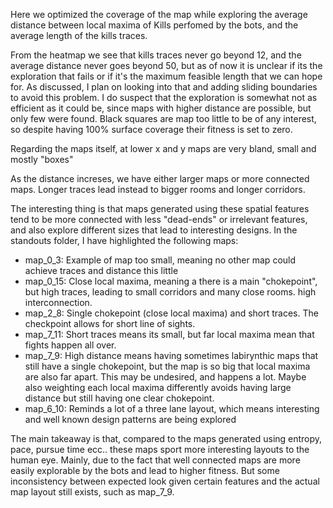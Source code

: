Here we optimized the coverage of the map while exploring the average distance between local maxima of Kills perfomed by the bots, and the average length of the kills traces.

From the heatmap we see that kills traces never go beyond 12, and the average distance never goes beyond 50, but as of now it is unclear if its the exploration that fails or if it's the maximum feasible length that we can hope for. As discussed, I plan on looking into that and adding sliding boundaries to avoid this problem. I do suspect that the exploration is somewhat not as efficient as it could be, since maps with higher distance are possible, but only few were found.
Black squares are map too little to be of any interest, so despite having 100% surface coverage their fitness is set to zero.

Regarding the maps itself, at lower x and y maps are very bland, small and mostly "boxes"

As the distance increses, we have either larger maps or more connected maps. Longer traces lead instead to bigger rooms and longer corridors.

The interesting thing is that maps generated using these spatial features tend to be more connected with less "dead-ends" or irrelevant features, and also explore different sizes that lead to interesting designs. In the standouts folder, I have highlighted the following maps:
- map_0_3: Example of map too small, meaning no other map could achieve traces and distance this little
- map_0_15: Close local maxima, meaning a there is a main "chokepoint", but high traces, leading to small corridors and many close rooms. high interconnection.
- map_2_8: Single chokepoint (close local maxima) and short traces. The checkpoint allows for short line of sights.
- map_7_11: Short traces means its small, but far local maxima mean that fights happen all over. 
- map_7_9: High distance means having sometimes labirynthic maps that still have a single chokepoint, but the map is so big that local maxima are also far apart. This may be undesired, and happens a lot. Maybe also weighting each local maxima differently avoids having large distance but still having one clear chokepoint.
- map_6_10: Reminds a lot of a three lane layout, which means interesting and well known design patterns are being explored


The main takeaway is that, compared to the maps generated using entropy, pace, pursue time ecc.. these maps sport more interesting layouts to the human eye. Mainly, due to the fact that well connected maps are more easily explorable by the bots and lead to higher fitness. But some inconsistency between expected look given certain features and the actual map layout still exists, such as map_7_9.